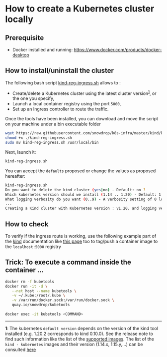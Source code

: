 # How to create a Kubernetes cluster locally

## Prerequisite

- Docker installed and running: https://www.docker.com/products/docker-desktop

## How to install/uninstall the cluster

The following bash script [kind-reg-ingress.sh](./kind-reg-ingress.sh) allows to :
- Create/delete a Kubernetes cluster using the latest cluster version<sup>[1](#version-note)</sup>, or the one you specify, 
- Launch a local container registry using the port `5000`,
- Set up an Ingress controller to route the traffic.

Once the tools have been installed, you can download and move the script on your machine under a bin executable folder
```bash
wget https://raw.githubusercontent.com/snowdrop/k8s-infra/master/kind/kind-reg-ingress.sh
chmod +x ./kind-reg-ingress.sh
sudo mv kind-reg-ingress.sh /usr/local/bin
```

Next, launch it:
```bash
kind-reg-ingress.sh
```
You can accept the `defaults` proposed or change the values as proposed hereafter:
```bash
kind-reg-ingress.sh 
Do you want to delete the kind cluster (yes|no) - Default: no ? 
Which kubernetes version should we install (1.14 .. 1.20) - Default: 1.20 ? 
What logging verbosity do you want (0..9) - A verbosity setting of 0 logs only critical events - Default: 0 ? 
...
Creating a Kind cluster with Kubernetes version : v1.20. and logging verbosity: 0
```
## How to check

To verify if the ingress route is working, use the following example part of the [kind](https://kind.sigs.k8s.io/docs/user/ingress/#using-ingress) documentation
like [this page](https://kind.sigs.k8s.io/docs/user/local-registry/#using-the-registry) too to tag/push a container image to the `localhost:5000` registry

## Trick: To execute a command inside the container ...
```bash
docker rm -f kubetools
docker run -it -d \
   --net host --name kubetools \
   -v ~/.kube:/root/.kube \
   -v /var/run/docker.sock:/var/run/docker.sock \
   quay.io/snowdrop/kubetools
   
docker exec -it kubetools <COMMAND>
```

---
**<a name="version-note">1</a>**: The kubernetes `default version` depends on the version of the kind tool installed (e.g. 1.20.2 corresponds to kind 0.10.0). See the release note to find such information like the list of the [supported images](https://github.com/kubernetes-sigs/kind/releases).
The list of the `kind - kubernetes` images and their version (1.14.x, 1.15.y,...) can be consulted [here](https://registry.hub.docker.com/v1/repositories/kindest/node/tags)

